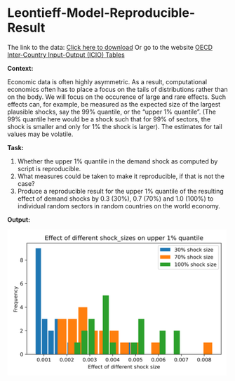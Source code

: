# Leontieff-Model-Reproducible-Result
The link to the data: [Click here to download](http://stats.oecd.org/wbos/fileview2.aspx?IDFile=59a3d7f2-3f23-40d5-95ca-48da84c0f861)
Or go to the website [OECD Inter-Country Input-Output (ICIO) Tables](https://www.oecd.org/sti/ind/inter-country-input-output-tables.htm)

**Context:**

Economic data is often highly asymmetric. As a result, computational economics often has to place a focus on the tails of distributions rather than on the body.
We will focus on the occurence of large and rare effects. Such effects can, for example, be measured as the expected size of the largest plausible shocks, say the 99% quantile, or the “upper 1% quantile”.
(The 99% quantile here would be a shock such that for 99% of sectors, the shock is smaller and only for 1% the shock is larger). The estimates for tail values may be volatile.

**Task:**

1. Whether the upper 1% quantile in the demand shock as computed by script is reproducible.
2. What measures could be taken to make it reproducible, if that is not the case?
3. Produce a reproducible result for the upper 1% quantile of the resulting effect of demand shocks by 0.3 (30%), 0.7 (70%) and 1.0 (100%) to individual
   random sectors in random countries on the world economy.

**Output:**

<img src="https://github.com/MohidulHaqueTushar/Leontieff-Model-Reproducible-Result/blob/main/Effect%20of%20different%20shock_sizes%20on%20upper%201%25%20quantile.png" alt="result" width="500"/>
